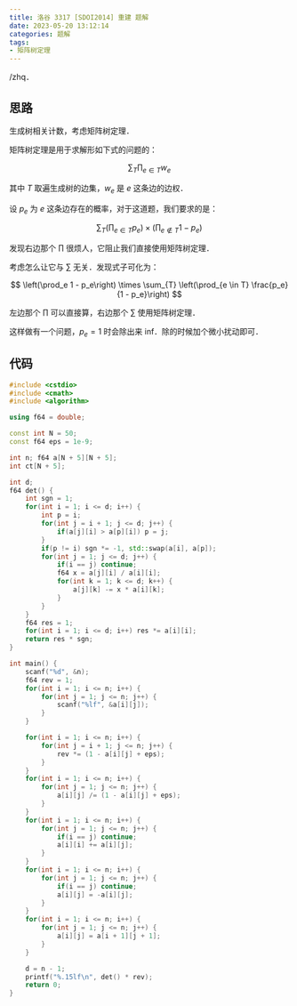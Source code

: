 ```yaml
---
title: 洛谷 3317 [SDOI2014] 重建 题解
date: 2023-05-20 13:12:14
categories: 题解
tags:
- 矩阵树定理
---
```


/zhq．

<!-- more -->

## 思路

生成树相关计数，考虑矩阵树定理．

矩阵树定理是用于求解形如下式的问题的：

$$
\sum_{T} \prod_{e \in T} w_e
$$

其中 $T$ 取遍生成树的边集，$w_e$ 是 $e$ 这条边的边权．

设 $p_{e}$ 为 $e$ 这条边存在的概率，对于这道题，我们要求的是：

$$
\sum_{T} \left(\prod_{e \in T} p_e\right) \times \left(\prod_{e \not\in T} 1 - p_e\right)
$$

发现右边那个 $\prod$ 很烦人，它阻止我们直接使用矩阵树定理．

考虑怎么让它与 $\sum$ 无关．发现式子可化为：

$$
\left(\prod_e 1 - p_e\right) \times \sum_{T} \left(\prod_{e \in T} \frac{p_e}{1 - p_e}\right)
$$

左边那个 $\prod$ 可以直接算，右边那个 $\sum$ 使用矩阵树定理．

这样做有一个问题，$p_e = 1$ 时会除出来 inf．除的时候加个微小扰动即可．

## 代码
```cpp
#include <cstdio>
#include <cmath>
#include <algorithm>

using f64 = double;

const int N = 50;
const f64 eps = 1e-9;

int n; f64 a[N + 5][N + 5];
int ct[N + 5];

int d;
f64 det() {
	int sgn = 1;
	for(int i = 1; i <= d; i++) {
		int p = i;
		for(int j = i + 1; j <= d; j++) {
			if(a[j][i] > a[p][i]) p = j;
		}
		if(p != i) sgn *= -1, std::swap(a[i], a[p]);
		for(int j = 1; j <= d; j++) {
			if(i == j) continue;
			f64 x = a[j][i] / a[i][i];
			for(int k = 1; k <= d; k++) {
				a[j][k] -= x * a[i][k];
			}
		}
	}
	f64 res = 1;
	for(int i = 1; i <= d; i++) res *= a[i][i];
	return res * sgn;
}

int main() {
	scanf("%d", &n);
	f64 rev = 1;
	for(int i = 1; i <= n; i++) {
		for(int j = 1; j <= n; j++) {
			scanf("%lf", &a[i][j]);
		}
	}

	for(int i = 1; i <= n; i++) {
		for(int j = i + 1; j <= n; j++) {
			rev *= (1 - a[i][j] + eps);
		}
	}
	for(int i = 1; i <= n; i++) {
		for(int j = 1; j <= n; j++) {
			a[i][j] /= (1 - a[i][j] + eps);
		}
	}
	for(int i = 1; i <= n; i++) {
		for(int j = 1; j <= n; j++) {
			if(i == j) continue;
			a[i][i] += a[i][j];
		}
	}
	for(int i = 1; i <= n; i++) {
		for(int j = 1; j <= n; j++) {
			if(i == j) continue;
			a[i][j] = -a[i][j];
		}
	}
	for(int i = 1; i <= n; i++) {
		for(int j = 1; j <= n; j++) {
			a[i][j] = a[i + 1][j + 1];
		}
	}

	d = n - 1;
	printf("%.15lf\n", det() * rev);
	return 0;
}
```
